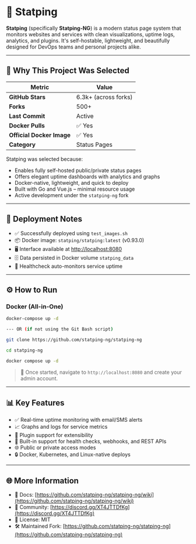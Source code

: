 # 📡 Statping

**Statping** (specifically **Statping-NG**) is a modern status page system that monitors websites and services with clean visualizations, uptime logs, analytics, and plugins. It's self-hostable, lightweight, and beautifully designed for DevOps teams and personal projects alike.

---

## 🚀 Why This Project Was Selected

| Metric                   | Value               |
|--------------------------|---------------------|
| **GitHub Stars**         | 6.3k+ (across forks)|
| **Forks**                | 500+                |
| **Last Commit**          | Active              |
| **Docker Pulls**         | ✅ Yes              |
| **Official Docker Image**| ✅ Yes              |
| **Category**             | Status Pages        |

Statping was selected because:
- Enables fully self-hosted public/private status pages
- Offers elegant uptime dashboards with analytics and graphs
- Docker-native, lightweight, and quick to deploy
- Built with Go and Vue.js – minimal resource usage
- Active development under the `statping-ng` fork

---

## 🧪 Deployment Notes

- ✅ Successfully deployed using `test_images.sh`
- 📦 Docker image: `statping/statping:latest` (v0.93.0)
- 🖥️ Interface available at [http://localhost:8080](http://localhost:8080)
- 🗄️ Data persisted in Docker volume `statping_data`
- 🔄 Healthcheck auto-monitors service uptime

---

## ⚙️ How to Run

### Docker (All-in-One)

```bash
docker-compose up -d

--- OR (if not using the Git Bash script)

git clone https://github.com/statping-ng/statping-ng

cd statping-ng

docker compose up -d
```

> 📎 Once started, navigate to `http://localhost:8080` and create your admin account.

---

## 📊 Key Features

- ✅ Real-time uptime monitoring with email/SMS alerts  
- 📈 Graphs and logs for service metrics  
- 🧩 Plugin support for extensibility  
- 🧠 Built-in support for health checks, webhooks, and REST APIs  
- 🌐 Public or private access modes  
- 🔒 Docker, Kubernetes, and Linux-native deploys  

---

## 🌐 More Information

- 🧾 Docs: [https://github.com/statping-ng/statping-ng/wiki](https://github.com/statping-ng/statping-ng/wiki)  
- 💬 Community: [https://discord.gg/XT4JTTDfKg](https://discord.gg/XT4JTTDfKg)  
- 🔐 License: MIT  
- 🛠️ Maintained Fork: [https://github.com/statping-ng/statping-ng](https://github.com/statping-ng/statping-ng)
